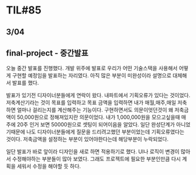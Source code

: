 # TIL#85

## 3/04

## final-project - 중간발표
오늘 중간 발표를 진행했다. 개발 위주에 발표로 우리가 어떤 기술스택을 사용해서 어떻게 구현할 예정임을 발표하는 자리였다. 아직 많은 부분이 미완성이라 설명으로 대체해서 발표를 했다. 

발표가 있기전 디자이너분들에게 연락이 왔다. 내파트에서 기획오류가 있다는 것이었다. 저축계산기라는 것이 목표를 입력하고 목표 금액을 입력하면 내가 매월,매주,매일 저축하면 얼마나 걸리는지를 계산해주는 기능이다. 구현하면서도 의문이엇던것이 왜 저축금액이 50,000원으로 정해져있지란 의문이었다. 내가 1,000,000원을 모으고싶을때 매주에 20주 인거 보면 50000원으로 셋팅이 되어이음을 알았다. 일단 완성단계가 아니었기때문에 나도 디자이너분들에게 질문을 드리려고했던 부분이었는데 기획오류였다는 것이다. 저축금액을 설정하는 부분이 있어야한다는데 해당부분이 누락되었다. 

일단 발표가 바로 앞이라 디자인을 새로 하면 적용하기로 했다. UI나 로직이 변경이 많아서 수정해야하는 부분들이 많아 보였다. 그래도 프로젝트에 필요한 부분인만큼 다시 계획을 세워서 수정을 해야할 듯 하다. 